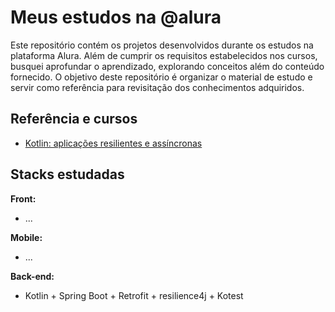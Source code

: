 # Meus estudos na @alura

Este repositório contém os projetos desenvolvidos durante os estudos na plataforma Alura. Além de cumprir os requisitos estabelecidos nos cursos, busquei aprofundar o aprendizado, explorando conceitos além do conteúdo fornecido. O objetivo deste repositório é organizar o material de estudo e servir como referência para revisitação dos conhecimentos adquiridos.

## Referência e cursos

- [Kotlin:  aplicações resilientes e assíncronas](https://www.alura.com.br/curso-online-kotlin-aplicacoes-resilientes-assincronas)

## Stacks estudadas

**Front:**

- ...

**Mobile:**

- ...

**Back-end:**

- Kotlin + Spring Boot + Retrofit + resilience4j + Kotest
